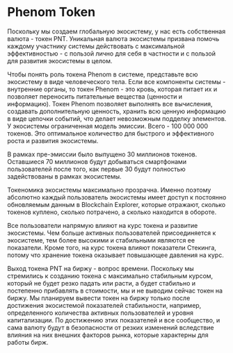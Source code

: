 # Phenom Token

Поскольку мы создаем глобальную экосистему, у нас есть собственная валюта - токен PNT. Уникальная валюта экосистемы призвана помочь каждому участнику системы действовать с максимальной эффективностью - с пользой лично для себя в частности и с пользой для развития экосистемы в целом. 

Чтобы понять роль токена Phenom в системе, представьте всю экосистему в виде человеческого тела. Если все компоненты системы - внутренние органы, то токен Phenom - это кровь, которая питает их и позволяет переносить питательные вещества (ценности и информацию).
Токен Phenom позволяет выполнять все вычисления, создавать дополнительную ценность, хранить всю ценную информацию в виде цепочки событий, что делает невозможным подделку элементов.
У экосистемы ограниченная модель эмиссии. Всего - 100 000 000 токенов. Это оптимальное количество для быстрого и эффективного роста и развития экосистемы. 

В рамках пре-эмиссии было выпущено 30 миллионов токенов. Оставшиеся 70 миллионов будут добываться смартфонами пользователей после того, как первые 30 будут полностью задействованы в рамках экосистемы. 

Токеномика экосистемы максимально прозрачна. Именно поэтому абсолютно каждый пользователь экосистемы имеет доступ к постоянно обновляемым данным в Blockchain Explorer, которые отражают, сколько токенов куплено, сколько потрачено, а сколько находится в обороте. 

Все пользователи напрямую влияют на курс токена и развитие экосистемы. Чем больше активных пользователей присоединяется к экосистеме, тем более высокими и стабильными являются ее показатели. Кроме того, на курс токена влияют показатели Стекинга, потому что хранение токена оказывает повышающее давления на курс. 

Выход токена PNT на биржу - вопрос времени. Поскольку мы стремились к созданию токена с максимально стабильным курсом, который не будет резко падать или расти, а будет стабильно и постепенно прибавлять в стоимости, мы и не выводим сейчас токен на биржу. Мы планируем вывести токен на биржу только после достижения экосистемой показателей стабильности, например, определенного количества активных пользователей и уровня капитализации. По достижению этих показателей и все сообщество, и сама валюту будут в безопасности от резких изменений вследствие влияния на них внешних факторов рынка, которые характерны для работы бирж.